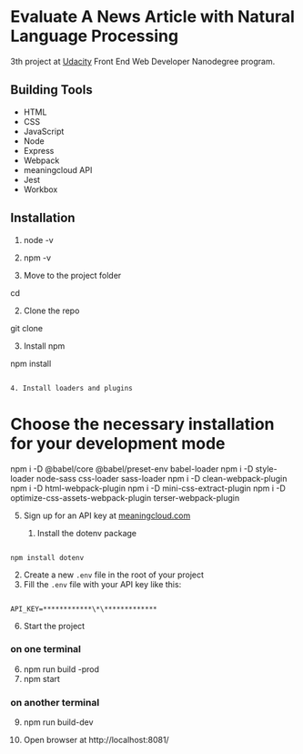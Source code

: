 # Evaluate A News Article with Natural Language Processing

3th project at [Udacity](https://www.udacity.com/course/front-end-web-developer-nanodegree--nd0011) Front End Web Developer Nanodegree program.

## Building Tools

- HTML
- CSS
- JavaScript
- Node
- Express
- Webpack
- meaningcloud API
- Jest
- Workbox

## Installation

1. node -v
2. npm -v

3. Move to the project folder

cd <project directory>

2. Clone the repo

git clone <repo>

3. Install npm

npm install

```

4. Install loaders and plugins

```

# Choose the necessary installation for your development mode

npm i -D @babel/core @babel/preset-env babel-loader
npm i -D style-loader node-sass css-loader sass-loader
npm i -D clean-webpack-plugin
npm i -D html-webpack-plugin
npm i -D mini-css-extract-plugin
npm i -D optimize-css-assets-webpack-plugin terser-webpack-plugin

5. Sign up for an API key at [meaningcloud.com](https://www.meaningcloud.com/developer/create-account)

   1. Install the dotenv package

```

npm install dotenv

```

2. Create a new `.env` file in the root of your project
3. Fill the `.env` file with your API key like this:

```

API_KEY=************\*\*************

```

6. Start the project

### on one terminal

6. npm run build -prod
7. npm start

### on another terminal

9. npm run build-dev

10. Open browser at http://localhost:8081/
